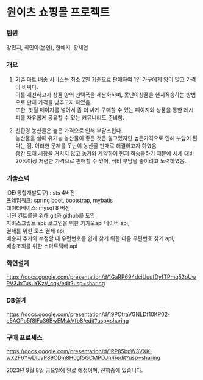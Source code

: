 # 원이츠 쇼핑몰 프로젝트

### 팀원
강민지, 최민아(본인), 한예지, 황채연

### 개요
1. 기존 마트 배송 서비스는 최소 2인 기준으로 판매하여 1인 가구에게 양이 많고 가격이 비싸다. <br>
이를 개선하고자 상품 양의 선택폭을 세분화하며, 못난이상품을 현지직송하는 방법으로 판매 가격을 낮추고자 하였음. <br>
또한, 핫딜 페이지를 넣어서 좀 더 싸게 구매할 수 있는 페이지와 상품을 통한 레시피를 자유롭게 공유할 수 있는 커뮤니티도 준비함. <br>

3. 친환경 농산물은 높은 가격으로 인해 부담스럽다. <br>
농산물을 살때 유기농 농산물이 좋은 것은 알고있지만 높은가격으로 인해 부담이 된다는 점. 이러한 문제를 못난이 농산물 판매로 해결하고자 하였음 <br>
중간 도매 시장을 거치지 않고 농가와 계약하여 현지 직송을하기 때문에 시세 대비 20%이상 저렴한 가격으로 판매할 수 있어, 식비 부담을 줄이려고 노력하였음. <br>

### 기술스택
IDE(통합개발도구) : sts 4버전 <br>
프레임워크: spring boot, bootstrap, mybatis <br>
데이터베이스:  mysql 8 버전 <br>
버전 컨트롤을 위해 git과 github를 도입 <br>
자바스크립트 api:  로그인을 위한 카카오api 네이버 api,  <br>
                  결제를 위한 토스 결제 api,  <br>
                  배송지 추가와 수정할 때 우편번호를 쉽게 찾기 위한 다음 우편번호 찾기 api,  <br>
                  배송조회를 위한 스마트택배 api <br>

### 화면설계
https://docs.google.com/presentation/d/1GaRP694dciUuufDyfTPmq52oUwPV3JxTusuYKzV_cqk/edit?usp=sharing

### DB설계
https://docs.google.com/presentation/d/19POtraVGNLDf10KP02-e5AOPo5f8lFu36BwEMskVfb8/edit?usp=sharing

### 구매 프로세스
https://docs.google.com/presentation/d/1RP85bpW3VXK-wX2F6YwDIuyP89CDm8H0gf5GCMPDJh4/edit?usp=sharing

2023년 9월 8일 금요일에 완료 예정이며, 진행중에 있습니다.
